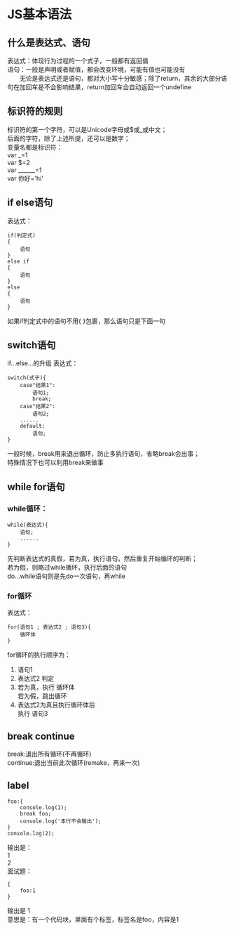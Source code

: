 # JS基本语法
## 什么是表达式、语句
表达式：体现行为过程的一个式子，一般都有返回值  
语句：一般是声明或者赋值，都会改变环境，可能有值也可能没有  
&emsp;&emsp;无论是表达式还是语句，都对大小写十分敏感；除了return，其余的大部分语句在加回车是不会影响结果，return加回车会自动返回一个undefine
## 标识符的规则
标识符的第一个字符，可以是Unicode字母或$或_或中文；  
后面的字符，除了上述所提，还可以是数字；  
变量名都是标识符：  
var _=1  
var $=2  
var ______=1  
var 你好='hi'  
## if else语句
表达式：  
```
if(判定式)
{
    语句
}
else if
{
    语句
}
else
{
    语句
}
```
如果if判定式中的语句不用{ }包裹，那么语句只是下面一句
## switch语句
if...else...的升级
表达式：
```
switch(式子){
    case"结果1":
        语句1;
        break;
    case"结果2":
        语句2;
    ......
    default:
        语句;
}
```
一般时候，break用来退出循环，防止多执行语句，省略break会出事；  
特殊情况下也可以利用break来做事
## while for语句
### while循环：
```
while(表达式){
    语句;
    ......
}
```
先判断表达式的真假，若为真，执行语句，然后重复开始循环的判断；  
若为假，则略过while循环，执行后面的语句  
do...while语句则是先do一次语句，再while
### for循环
表达式：
```
for(语句1 ; 表达式2 ; 语句3){
    循环体
}
```
for循环的执行顺序为：  
1. 语句1  
2. 表达式2 判定
3. 若为真，执行 循环体  
   若为假，跳出循环
4. 表达式2为真且执行循环体后  
   执行 语句3
## break continue
break:退出所有循环(不再循环)  
continue:退出当前此次循环(remake，再来一次)
## label
```
foo:{
    console.log(1);
    break foo;
    console.log('本行不会输出');
}
console.log(2);
```
输出是：  
1  
2  
面试题：
```
{
    foo:1
}
```
输出是 1  
意思是：有一个代码块，里面有个标签，标签名是foo，内容是1